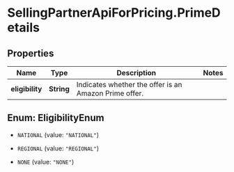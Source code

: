 # SellingPartnerApiForPricing.PrimeDetails

## Properties
Name | Type | Description | Notes
------------ | ------------- | ------------- | -------------
**eligibility** | **String** | Indicates whether the offer is an Amazon Prime offer. | 


<a name="EligibilityEnum"></a>
## Enum: EligibilityEnum


* `NATIONAL` (value: `"NATIONAL"`)

* `REGIONAL` (value: `"REGIONAL"`)

* `NONE` (value: `"NONE"`)




